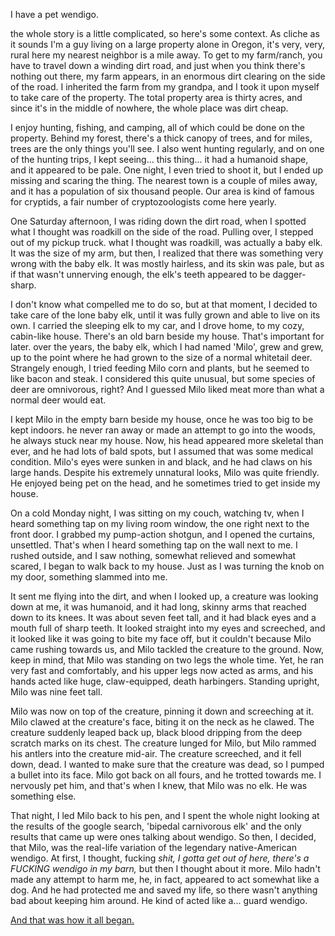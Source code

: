 I have a pet wendigo.

the whole story is a little complicated, so here's some context. As cliche as it sounds I'm a guy living on a large property alone in Oregon, it's very, very, rural here my nearest neighbor is a mile away. To get to my farm/ranch, you have to travel down a winding dirt road, and just when you think there's nothing out there, my farm appears, in an enormous dirt clearing on the side of the road. I inherited the farm from my grandpa, and I took it upon myself to take care of the property. The total property area is thirty acres, and since it's in the middle of nowhere, the whole place was dirt cheap.

I enjoy hunting, fishing, and camping, all of which could be done on the property. Behind my forest, there's a thick canopy of trees, and for miles, trees are the only things you'll see. I also went hunting regularly, and on one of the hunting trips, I kept seeing... this thing... it had a humanoid shape, and it appeared to be pale. One night, I even tried to shoot it, but I ended up missing and scaring the thing. The nearest town is a couple of miles away, and it has a population of six thousand people. Our area is kind of famous for cryptids, a fair number of cryptozoologists come here yearly.

One Saturday afternoon, I was riding down the dirt road, when I spotted what I thought was roadkill on the side of the road. Pulling over, I stepped out of my pickup truck. what I thought was roadkill, was actually a baby elk. It was the size of my arm, but then, I realized that there was something very wrong with the baby elk. It was mostly hairless, and its skin was pale, but as if that wasn't unnerving enough, the elk's teeth appeared to be dagger-sharp.

I don't know what compelled me to do so, but at that moment, I decided to take care of the lone baby elk, until it was fully grown and able to live on its own. I carried the sleeping elk to my car, and I drove home, to my cozy, cabin-like house. There's an old barn beside my house. That's important for later. over the years, the baby elk, which I had named 'Milo', grew and grew, up to the point where he had grown to the size of a normal whitetail deer. Strangely enough, I tried feeding Milo corn and plants, but he seemed to like bacon and steak. I considered this quite unusual, but some species of deer are omnivorous, right? And I guessed Milo liked meat more than what a normal deer would eat.

I kept Milo in the empty barn beside my house, once he was too big to be kept indoors. he never ran away or made an attempt to go into the woods, he always stuck near my house. Now, his head appeared more skeletal than ever, and he had lots of bald spots, but I assumed that was some medical condition. Milo's eyes were sunken in and black, and he had claws on his large hands. Despite his extremely unnatural looks, Milo was quite friendly. He enjoyed being pet on the head, and he sometimes tried to get inside my house.

On a cold Monday night, I was sitting on my couch, watching tv, when I heard something tap on my living room window, the one right next to the front door. I grabbed my pump-action shotgun, and I opened the curtains, unsettled. That's when I heard something tap on the wall next to me. I rushed outside, and I saw nothing, somewhat relieved and somewhat scared, I began to walk back to my house. Just as I was turning the knob on my door, something slammed into me.

It sent me flying into the dirt, and when I looked up, a creature was looking down at me, it was humanoid, and it had long, skinny arms that reached down to its knees. It was about seven feet tall, and it had black eyes and a mouth full of sharp teeth. It looked straight into my eyes and screeched, and it looked like it was going to bite my face off, but it couldn't because Milo came rushing towards us, and Milo tackled the creature to the ground. Now, keep in mind, that Milo was standing on two legs the whole time. Yet, he ran very fast and comfortably, and his upper legs now acted as arms, and his hands acted like huge, claw-equipped, death harbingers. Standing upright, Milo was nine feet tall.

Milo was now on top of the creature, pinning it down and screeching at it. Milo clawed at the creature's face, biting it on the neck as he clawed. The creature suddenly leaped back up, black blood dripping from the deep scratch marks on its chest. The creature lunged for Milo, but Milo rammed his antlers into the creature mid-air. The creature screeched, and it fell down, dead. I wanted to make sure that the creature was dead, so I pumped a bullet into its face. Milo got back on all fours, and he trotted towards me. I nervously pet him, and that's when I knew, that Milo was no elk. He was something else.

That night, I led Milo back to his pen, and I spent the whole night looking at the results of the google search, 'bipedal carnivorous elk' and the only results that came up were ones talking about wendigo. So then, I decided, that Milo, was the real-life variation of the legendary native-American wendigo. At first, I thought, fucking *shit, I gotta get out of here, there's a FUCKING wendigo in my barn,* but then I thought about it more. Milo hadn't made any attempt to harm me, he, in fact, appeared to act somewhat like a dog. And he had protected me and saved my life, so there wasn't anything bad about keeping him around. He kind of acted like a... guard wendigo. 

[And that was how it all began.](https://www.reddit.com/r/SeasideUniverse/comments/mjmrtb/i_live_in_the_middle_of_fucking_nowhere_i_have/)